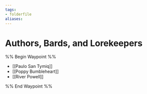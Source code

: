 ```yaml
---
tags:
- folderfile
aliases:
---
```


# Authors, Bards, and Lorekeepers
%% Begin Waypoint %%
- [[Paulo San Tymiq]]
- [[Poppy Bumbleheart]]
- [[River Powell]]

%% End Waypoint %%
